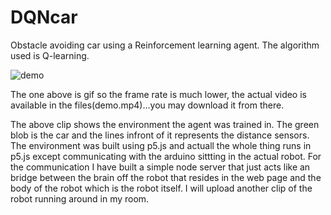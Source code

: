 # DQNcar
Obstacle avoiding car using a Reinforcement learning agent. The algorithm used is Q-learning.

![demo](https://user-images.githubusercontent.com/46436051/115146193-18a3c000-a073-11eb-8842-5af7f547463e.gif)

The one above is gif so the frame rate is much lower, the actual video is available in the files(demo.mp4)...you may download it from there.

The above clip shows the environment the agent was trained in. The green blob is the car and the lines infront of it represents the distance sensors. The environment was built using p5.js and actuall the whole thing runs in p5.js except communicating with the arduino sittting in the actual robot. For the communication I have built a simple node server that just acts like an bridge between the brain off the robot that resides in the web page and the body of the robot which is the robot itself. I will upload another clip of the robot running around in my room.
